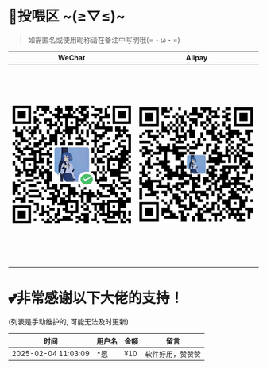# 💖投喂区  \~\(≥▽≤)\~
> 如需匿名或使用昵称请在备注中写明哦(=・ω・=) 

| WeChat | Alipay |
| :--: | :--: |
| <img src="./Images/wechatpay.jpg" style="width: 400px; height: 400px; object-fit: contain;" /> | <img src="./Images/alipay.jpg" style="width: 400px; height: 400px; object-fit: contain;" /> |

# 💕非常感谢以下大佬的支持！
 (列表是手动维护的, 可能无法及时更新)

| 时间        |  用户名   | 金额    | 留言                                 |
|------------| -------- |--------|-------------------------------------|
| 2025-02-04 11:03:09 | *愿 | ¥10  | 软件好用，赞赞赞   |
